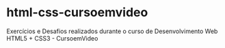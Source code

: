# html-css-cursoemvideo
Exercícios e Desafios realizados durante o curso de Desenvolvimento Web HTML5 + CSS3 - CursoemVideo
